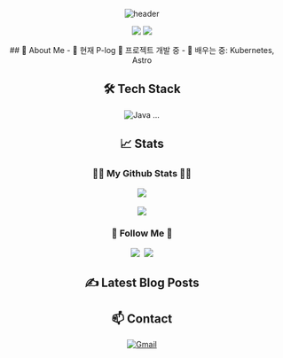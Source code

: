 <div align="center"> 

![header](https://capsule-render.vercel.app/api?type=Waving&color=auto&height=150&section=header&text=Welcome🎈&fontColor=ffffff&fontSize=70&animation=fadeIn&fontAlignY=55&desc=%20&descAlignY=62&descAlign=62)

<p align="center">
  <img src="https://img.shields.io/badge/Spring%20Boot-3.x-brightgreen?logo=springboot" />
  <img src="https://img.shields.io/badge/React-18-blue?logo=react" />
</p>
## 📌 About Me
- 🔭 현재 P-log 🌿 프로젝트 개발 중
- 🌱 배우는 중: Kubernetes, Astro

## 🛠 Tech Stack
![Java](https://img.shields.io/badge/Java-17-blue?logo=openjdk) …

## 📈 Stats
<h3 align="center">👩‍💻 My Github Stats 👩‍💻</h3>
<img src="https://github-readme-stats.vercel.app/api/top-langs/?username=sienna011022&layout=compact"><br><br>
<img src="https://github-readme-stats.vercel.app/api?username=sienna011022&show_icons=true">
 <br>
<h3 align="center">🌈 Follow Me 🌈</h3>
<p align="center">
  <a href="https://sienna1022.tistory.com/"><img src="https://img.shields.io/badge/Tech%20Blog-11B48A?style=flat-square&logo=Vimeo&logoColor=white&link=https://sienna1022.tistory.com/"/></a>&nbsp
  <a href="mailto:sienna011022@naver.com"><img src="https://img.shields.io/badge/Gmail-d14836?style=flat-square&logo=Gmail&logoColor=white&link=20200803@gmail.com"/></a>
</p>

## ✍️ Latest Blog Posts
<!-- BLOG-POST-LIST:START -->
<!-- BLOG-POST-LIST:END -->

## 📫 Contact
[![Gmail](https://img.shields.io/badge/-gmail-red?style=flat&logo=gmail)](mailto:you@example.com)
 
 <br/>
